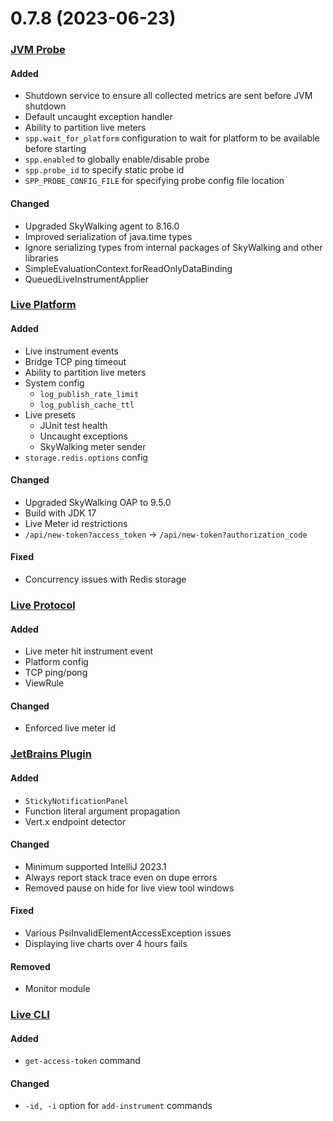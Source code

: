 # 0.7.8 (2023-06-23)

### [JVM Probe](https://github.com/sourceplusplus/probe-jvm)

#### Added
- Shutdown service to ensure all collected metrics are sent before JVM shutdown
- Default uncaught exception handler
- Ability to partition live meters
- `spp.wait_for_platform` configuration to wait for platform to be available before starting
- `spp.enabled` to globally enable/disable probe
- `spp.probe_id` to specify static probe id
- `SPP_PROBE_CONFIG_FILE` for specifying probe config file location

#### Changed
- Upgraded SkyWalking agent to 8.16.0
- Improved serialization of java.time types
- Ignore serializing types from internal packages of SkyWalking and other libraries
- SimpleEvaluationContext.forReadOnlyDataBinding
- QueuedLiveInstrumentApplier

### [Live Platform](https://github.com/sourceplusplus/sourceplusplus)

#### Added
- Live instrument events
- Bridge TCP ping timeout
- Ability to partition live meters
- System config
  - `log_publish_rate_limit`
  - `log_publish_cache_ttl`
- Live presets
  - JUnit test health
  - Uncaught exceptions
  - SkyWalking meter sender
- `storage.redis.options` config

#### Changed
- Upgraded SkyWalking OAP to 9.5.0
- Build with JDK 17
- Live Meter id restrictions
- `/api/new-token?access_token` -> `/api/new-token?authorization_code`

#### Fixed
- Concurrency issues with Redis storage

### [Live Protocol](https://github.com/sourceplusplus/protocol)

#### Added
- Live meter hit instrument event
- Platform config
- TCP ping/pong
- ViewRule

#### Changed
- Enforced live meter id

### [JetBrains Plugin](https://github.com/sourceplusplus/interface-jetbrains)

#### Added
- `StickyNotificationPanel`
- Function literal argument propagation
- Vert.x endpoint detector

#### Changed
- Minimum supported IntelliJ 2023.1
- Always report stack trace even on dupe errors
- Removed pause on hide for live view tool windows

#### Fixed
- Various PsiInvalidElementAccessException issues
- Displaying live charts over 4 hours fails

#### Removed
- Monitor module

### [Live CLI](https://github.com/sourceplusplus/interface-cli)

#### Added
- `get-access-token` command

#### Changed
- `-id, -i` option for `add-instrument` commands
